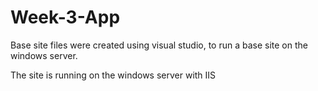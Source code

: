 # Week-3-App

Base site files were created using visual studio, to run a base site on the windows server.

The site is running on the windows server with IIS
